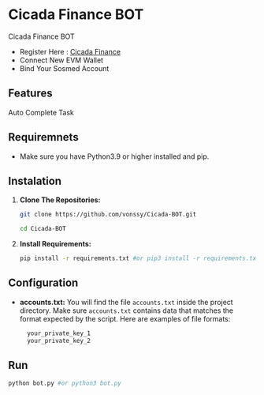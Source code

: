 # Cicada Finance BOT
Cicada Finance BOT

- Register Here : [Cicada Finance](https://campaign.cicada.finance/campaigns/6d70de3a-60ea-4896-b713-276de1bc02c7?code=ePwzamlQ)
- Connect New EVM Wallet
- Bind Your Sosmed Account

## Features
Auto Complete Task

## Requiremnets

- Make sure you have Python3.9 or higher installed and pip.

## Instalation

1. **Clone The Repositories:**
   ```bash
   git clone https://github.com/vonssy/Cicada-BOT.git
   ```
   ```bash
   cd Cicada-BOT
   ```

2. **Install Requirements:**
   ```bash
   pip install -r requirements.txt #or pip3 install -r requirements.txt
   ```

## Configuration

- **accounts.txt:** You will find the file `accounts.txt` inside the project directory. Make sure `accounts.txt` contains data that matches the format expected by the script. Here are examples of file formats:

  ```bash
    your_private_key_1
    your_private_key_2
  ```

## Run

```bash
python bot.py #or python3 bot.py
```
